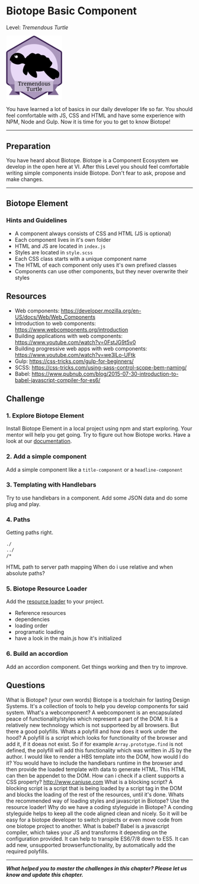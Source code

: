 # Biotope Basic Component
Level: *Tremendous Turtle*

<img src="./assets/turtle_badge.svg" width="30%" height="auto" alt="tremendous_turtle">

You have learned a lot of basics in our daily developer life so far. You should feel comfortable with JS, CSS and HTML and have some experience with NPM, Node and Gulp. Now it is time for you to get to know Biotope!

---

## Preparation

You have heard about Biotope. Biotope is a Component Ecosystem we develop in the open here at VI. After this Level you should feel comfortable writing simple components inside Biotope. Don't fear to ask, propose and make changes.

---

## Biotope Element

### Hints and Guidelines

- A component always consists of CSS and HTML (JS is optional)
- Each component lives in it's own folder
- HTML and JS are located in `index.js`
- Styles are located in `style.scss`
- Each CSS class starts with a unique component name
- The HTML of each component only uses it's own prefixed classes
- Components can use other components, but they never overwrite their styles

## Resources

- Web components: https://developer.mozilla.org/en-US/docs/Web/Web_Components
- Introduction to web components: https://www.webcomponents.org/introduction
- Building applications with web components: https://www.youtube.com/watch?v=0FstJG9t5v0
- Building progressive web apps with web components: https://www.youtube.com/watch?v=we3lLo-UFtk
- Gulp: https://css-tricks.com/gulp-for-beginners/
- SCSS: https://css-tricks.com/using-sass-control-scope-bem-naming/
- Babel: https://www.pubnub.com/blog/2015-07-30-introduction-to-babel-javascript-compiler-for-es6/

## Challenge
### 1. Explore Biotope Element
Install Biotope Element in a local project using npm and start exploring. Your mentor will help you get going. Try to figure out how Biotope works. Have a look at our [documentation](https://element.biotope.sh/).

### 2. Add a simple component
Add a simple component like a `title-component` or a `headline-component`

### 3. Templating with Handlebars
Try to use handlebars in a component. Add some JSON data and do some plug and play.

### 4. Paths
Getting paths right.
```
./
../
/*
```
HTML path to server path mapping
When do i use relative and when absolute paths?

### 5. Biotope Resource Loader
Add the [resource loader](https://github.com/biotope/biotope-resource-loader) to your project.
- Reference resources
- dependencies
- loading order
- programatic loading
- have a look in the main.js how it's initialized

### 6. Build an accordion
Add an accordion component. Get things working and then try to improve.

## Questions
<questions-component>
  <question-component>What is Biotope? (your own words)</question-component>
  <answer-component>Biotope is a toolchain for lasting Design Systems. It's a collection of tools to help you develop components for said system.</answer-component>
  <question-component>What's a webcomponent?</question-component>
  <answer-component>A webcomponent is an encapsulated peace of functionality/styles which represent a part of the DOM. It is a relatively new technology which is not supporteed by all browsers. But there a good polyfills.</answer-component>
  <question-component>Whats a polyfill and how does it work under the hood?</question-component>
  <answer-component>A polyfill is a script which looks for functionality of the browser and add it, if it doeas not exist. So if for example <code>Array.prototype.find</code> is not defined, the polyfill will add this functionality which was written in JS by the author.</answer-component>
  <question-component>I would like to render a HBS template into the DOM, how would I do it?</question-component>
  <answer-component>You would have to include the handlebars runtime in the browser and then provide the loaded template with data to generate HTML. This HTML can then be appendet to the DOM.</answer-component>
  <question-component>How can i check if a client supports a CSS property?</question-component>
  <answer-component><a href="http://www.caniuse.com" target=_blank>http://www.caniuse.com</a></answer-component>
  <question-component>What is a blocking script?</question-component>
  <answer-component>A blocking script is a script that is being loaded by a script tag in the DOM and blocks the loading of the rest of the resources, until it's done.</answer-component>
  <question-component>Whats the recommended way of loading styles and javascript in Biotope?</question-component>
  <answer-component>Use the resource loader!</answer-component>
  <question-component>Why do we have a coding styleguide in Biotope?</question-component>
  <answer-component>A conding styleguide helps to keep all the code aligned clean and nicely. So it will be easy for a biotope developer to switch projects or even move code from one biotope project to another.</answer-component>
  <question-component>What is babel?</question-component>
  <answer-component>Babel is a javascript compiler, which takes your JS and transforms it depending on the configuration provided. It can help to transpile ES6/7/8 down to ES5. It can add new, unsupported browserfunctionality, by automatically add the required polyfills.</answer-component>
</questions-component>


<authors-component v-bind:authors="[
    {
      username: 'SheepFromHeaven',
      name: 'Marc Emmanuel'
    }]"/>

---------------------------------------

_**What helped you to master the challenges in this chapter? Please let us know and update this chapter.**_
